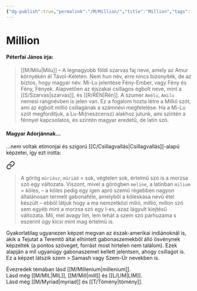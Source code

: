 ```yaml
---
{"dg-publish":true,"permalink":"/M/Million/","title":"Million","tags":["containstransclusions"],"created":"2023-10-29T11:28","updated":"2024-10-25T23:29"}
---
```



# Million

#### Péterfai János írja:

> [[M/Milu\|Milu]] – A legnagyobb földi szarvas faj neve, amely az Amur környékén él Távol-Keleten. Nem hun név, erre nincs bizonyíték, de az biztos, hogy magyar név. Mi-Lu jelentése Fény-Ember, vagy Fény és Fény, Fények. Alapvetően az éjszakai csillagos égbolt neve, mint a [[S/Szarvas\|szarvas]], és [[R/RÉN\|Rén]]. A szumer `Amélu`, `Amilu` nemesi rangnévben is jelen van. Ez a fogalom hozta létre a Millió szót, ami az égbolt millió csillagának a számnévi megfelelése. Ha a Mi-Lu szót megfordítjuk, a Lu-Mi(neszcensz) alakhoz jutunk, ami szintén a fénnyel kapcsolatos, és szintén magyar eredetű, de latin szó.  

#### Magyar Adorjánnak...

...nem voltak etimonjai és szigorú [[C/Csillagvallás\|Csillagvallás]]-alapú képzetei, így ezt írotta:  

<div class="transclusion internal-embed is-loaded"><a class="markdown-embed-link" href="/m/myriad/#302o0x" aria-label="Open link"><svg xmlns="http://www.w3.org/2000/svg" width="24" height="24" viewBox="0 0 24 24" fill="none" stroke="currentColor" stroke-width="2" stroke-linecap="round" stroke-linejoin="round" class="svg-icon lucide-link"><path d="M10 13a5 5 0 0 0 7.54.54l3-3a5 5 0 0 0-7.07-7.07l-1.72 1.71"></path><path d="M14 11a5 5 0 0 0-7.54-.54l-3 3a5 5 0 0 0 7.07 7.07l1.71-1.71"></path></svg></a><div class="markdown-embed">



> A görög `müriász`, `müriád` = sok, végtelen sok, értelmű szó is a morzsa szó egy változata. Viszont, mivel a görögben `meline`, a latinban `milium` = köles, – a köles pedig egy igen apró szemű régebben nagyon általánosan termelt gabonaféle, amelyből a köleskása nevű étel készült – ebből látjuk hogy a ma nemzetközi milió, millió, millon szó sem egyéb mint a morzsa szó egy l-es, azaz lágyult kiejtésű változata. Mil, mel avagy lim, lem tehát a szem szó párhuzama s eszerint úgy kicsi mint mag értelmű is.  


</div></div>


Gyakorlatilag ugyanezen képzet megvan az észak-amerikai indiánoknál is, akik a Tejutat a Teremtő által elhintett gabonaszemekből álló ösvénynek képzelték (a pontos szöveget, forrást most hirtelen nem találom). Ezek alapján a mil ugyanúgy gabonaszemet kellett jelentsen, ahogy csillagot is. Ez a képzet látszik szem > Samash vagy Szem-Úr nevekben is.  

Évezredek témában lásd [[M/Millenium\|millenium]].  
Lásd még [[M/MIL\|MIL]], [[M/Mill\|mill]] és [[L/LIM\|LIM]].  
Lásd még [[M/Myriad\|myriad]] és [[T/Tömény\|tömény]].  